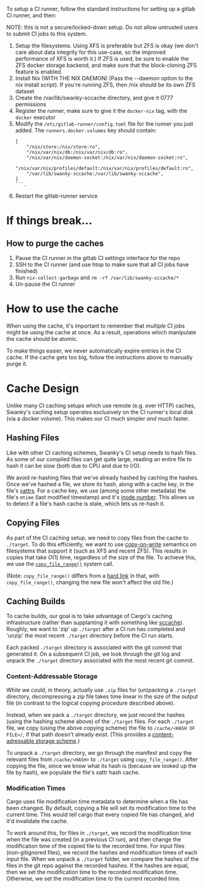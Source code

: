 To setup a CI runner, follow the standard instructions for setting up a gitlab CI runner, and then:

NOTE: this is not a secure/locked-down setup. Do not allow untrusted users to submit CI jobs to this system.

1. Setup the filesystems. Using XFS is preferable but ZFS is okay (we don't care about data integrity for this use-case, so the improved performance of XFS is worth it.) If ZFS is used, be sure to enable the ZFS docker storage backend, and make sure that the block-cloning ZFS feature is enabled.
2. Install Nix (WITH THE NIX DAEMON) (Pass the --daemon option to the nix install script). If you're running ZFS, then /nix should be its own ZFS dataset
3. Create the /var/lib/swanky-sccache directory, and give it 0777 permissions
4. Register the runner, make sure to give it the `docker-nix` tag, with the `docker` executor
5. Modify the `/etc/gitlab-runner/config.toml` file for the runner you just added. The `runners.docker.volumes` key should contain:
    ```
    [
        "/nix/store:/nix/store:ro",
        "/nix/var/nix/db:/nix/var/nix/db:ro",
        "/nix/var/nix/daemon-socket:/nix/var/nix/daemon-socket:ro",
        "/nix/var/nix/profiles/default:/nix/var/nix/profiles/default:ro",
        "/var/lib/swanky-sccache:/var/lib/swanky-sccache",
    ]
    ```.
5. Restart the gitlab-runner service

# If things break...
## How to purge the caches
1. Pause the CI runner in the gitlab CI settings interface for the repo
2. SSH to the CI runner (and use htop to make sure that all CI jobs have finished)
3. Run `nix-collect-garbage` and `rm -rf /var/lib/swanky-sccache/*`
4. Un-pause the CI runner

# How to use the cache
When using the cache, it's important to remember that _multiple_ CI jobs might be using the cache at once.
As a result, operations which manipulate the cache should be atomic.

To make things easier, we never automatically expire entries in the CI cache.
If the cache gets too big, follow the instructions above to manually purge it.

# Cache Design
Unlike many CI caching setups which use remote (e.g. over HTTP) caches, Swanky's caching setup operates exclusively on the CI runner's local disk (via a docker volume). This makes our CI much simpler _and_ much faster.

## Hashing Files
Like with other CI caching schemes, Swanky's CI setup needs to hash files. As some of our compiled files can get quite large, reading an entire file to hash it can be slow (both due to CPU and due to I/O).

We avoid re-hashing files that we've already hashed by caching the hashes. Once we've hashed a file, we store its hash, along with a cache key, in the file's [xattrs](https://en.wikipedia.org/wiki/Extended_file_attributes). For a cache key, we use (among some other metadata) the file's `mtime` (last  modified timestamp) and it's [inode number](https://en.wikipedia.org/wiki/Inode). This allows us to detect if a file's hash cache is stale, which lets us re-hash it.

## Copying Files
As part of the CI caching setup, we need to copy files from the cache to `./target`. To do this efficiently, we want to use [copy-on-write](https://en.wikipedia.org/wiki/Copy-on-write) semantics on filesystems that support it (such as XFS and recent ZFS). This results in copies that take $O(1)$ time, regardless of the size of the file. To achieve this, we use the [`copy_file_range()`](https://www.man7.org/linux/man-pages/man2/copy_file_range.2.html) system call.

(Note: `copy_file_range()` differs from a [hard link](https://en.wikipedia.org/wiki/Hard_link) in that, with `copy_file_range()`, changing the new file won't affect the old file.)

## Caching Builds
To cache builds, our goal is to take advantage of Cargo's caching infrastructure (rather than supplanting it with something like [sccache](https://github.com/mozilla/sccache)). Roughly, we want to 'zip' up `./target` after a CI run has completed and 'unzip' the most recent `./target` directory before the CI run starts.

Each packed `./target` directory is associated with the git commit that generated it. On a subsequent CI job, we look through the git log and unpack the `./target` directory associated with the most recent git commit.

### Content-Addressable Storage

While we could, in theory, actually use `.zip` files for (un)packing a `./target` directory, decompressing a zip file takes time linear in the size of the output file (in contrast to the logical copying procedure described above).

Instead, when we pack a `./target` directory, we just record the hashes (using the hashing scheme above) of the `./target` files. For each `./target` file, we copy (using the above copying scheme) the file to `/cache/<HASH OF FILE>/`, if that path doesn't already exist. (This provides a [content-adressable storage scheme](https://en.wikipedia.org/wiki/Content-addressable_storage).)

To unpack a `./target` directory, we go through the manifest and copy the relevant files from `/cache/<HASH>` to `./target` using `copy_file_range()`. After copying the file, since we know what its hash is (because we looked up the file by hash), we populate the file's xattr hash cache.

### Modification Times

Cargo uses file modification time metadata to determine when a file has been changed. By default, copying a file will set its modification time to the current time. This would tell cargo that every copied file has changed, and it'd invalidate the cache.

To work around this, for files in `./target`, we record the modification time when the file was created (in a previous CI run), and then change the modification time of the copied file to the recorded time. For input files (non-gitignored files), we record the hashes and modification times of each input file. When we unpack  a `./target` folder, we compare the hashes of the files in the git repo against the recorded hashes. If the hashes are equal, then we set the modification time to the recorded modification time. Otherwise, we set the modification time to the current recorded time.

